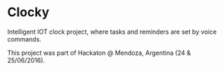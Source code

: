 # Clocky

Intelligent IOT clock project, where tasks and reminders are set by voice commands.

This project was part of Hackaton @ Mendoza, Argentina (24 & 25/06/2016).